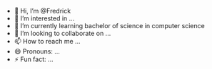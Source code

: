 - 👋 Hi, I’m @Fredrick
- 👀 I’m interested in ...
- 🌱 I’m currently learning bachelor of science in computer science
- 💞️ I’m looking to collaborate on ...
- 📫 How to reach me ...
- 😄 Pronouns: ...
- ⚡ Fun fact: ...

<!---
gitFredrick1/gitFredrick1 is a ✨ special ✨ repository because its `README.md` (this file) appears on your GitHub profile.
You can click the Preview link to take a look at your changes.
--->
